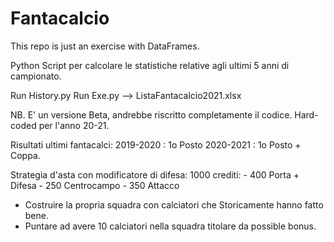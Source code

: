 # Fantacalcio

This repo is just an exercise with DataFrames. 

Python Script per calcolare le statistiche relative agli ultimi 5 anni di campionato. 

Run History.py 
Run Exe.py   --> ListaFantacalcio2021.xlsx

NB. E' un versione Beta, andrebbe riscritto completamente il codice. Hard-coded per l'anno 20-21.  


Risultati ultimi fantacalci: 
2019-2020 : 1o Posto
2020-2021 : 1o Posto + Coppa. 

Strategia d'asta con modificatore di difesa:
1000 crediti: 
      - 400 Porta + Difesa
      - 250 Centrocampo
      - 350 Attacco 
      
- Costruire la propria squadra con calciatori che Storicamente hanno fatto bene. 
- Puntare ad avere 10 calciatori nella squadra titolare da possible bonus. 

